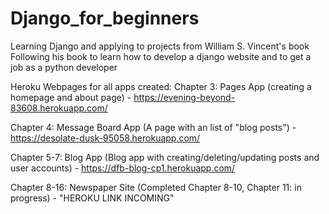 # Django_for_beginners
Learning Django and applying to projects from William S. Vincent's book
Following his book to learn how to develop a django website and to get a job as a python developer

Heroku Webpages for all apps created:
Chapter 3: Pages App (creating a homepage and about page) - https://evening-beyond-83608.herokuapp.com/

Chapter 4: Message Board App (A page with an list of "blog posts") - https://desolate-dusk-95058.herokuapp.com/

Chapter 5-7: Blog App (Blog app with creating/deleting/updating posts and user accounts) - https://dfb-blog-cp1.herokuapp.com/

Chapter 8-16: Newspaper Site (Completed Chapter 8-10, Chapter 11: in progress) - "HEROKU LINK INCOMING"
